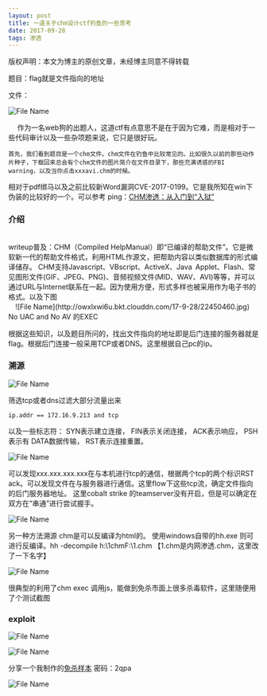 ```yaml
---
layout: post
title: 一道关于chm设计ctf钓鱼的一些思考
date: 2017-09-28 
tags: 渗透 
---
```


版权声明：本文为博主的原创文章，未经博主同意不得转载 

题目：flag就是文件指向的地址

文件：

![File Name](http://owxlxwi6u.bkt.clouddn.com/17-9-28/85355468.jpg)

　  作为一名web狗的出题人，这道ctf有点意思不是在于因为它难，而是相对于一些代码审计以及一些杂项题来说，它只是很好玩。

    首先，我们看到题目是一个chm文件。chm文件在钓鱼中比较常见的。比如很久以前的那些动作片种子，下载回来总会有个chm文件的图片简介在文件目录下，那些充满诱惑的FBI warning，以及当你点击xxxavi.chm的时候。

相对于pdf绑马以及之前比较新Word漏洞CVE-2017-0199。它是我所知在win下伪装的比较好的一个。可以参考 ping：[CHM渗透：从入门到“入狱”](http://www.freebuf.com/articles/system/119874.html)

### 介绍

<br/>
    writeup普及：CHM（Compiled HelpManual）即“已编译的帮助文件”。它是微软新一代的帮助文件格式，利用HTML作源文，把帮助内容以类似数据库的形式编译储存。
CHM支持Javascript、VBscript、ActiveX、Java Applet、Flash、常见图形文件(GIF、JPEG、PNG)、音频视频文件(MID、WAV、AVI)等等，并可以通过URL与Internet联系在一起。因为使用方便，形式多样也被采用作为电子书的格式。以及下图
<br/>
　![File Name](http://owxlxwi6u.bkt.clouddn.com/17-9-28/22450460.jpg) No UAC and No AV 的EXEC

  根据这些知识，以及题目所问的，找出文件指向的地址即是后门连接的服务器就是flag。根据后门连接一般采用TCP或者DNS。这里根据自己pc的ip。
### 溯源

![File Name](http://owxlxwi6u.bkt.clouddn.com/17-9-28/64025606.jpg) 




筛选tcp或者dns过滤大部分流量出来
``` 
ip.addr == 172.16.9.213 and tcp
``` 
以及一些标志符：
     SYN表示建立连接，
     FIN表示关闭连接，
     ACK表示响应，
     PSH表示有 DATA数据传输，
     RST表示连接重置。

![File Name](http://owxlxwi6u.bkt.clouddn.com/17-9-28/37955449.jpg)

可以发现xxx.xxx.xxx.xxx在与本机进行tcp的通信，根据两个tcp的两个标识RST ack。可以发现文件在与服务器进行通信。这里flow下这些tcp流，确定文件指向的后门服务器地址。
这里cobalt strike 的teamserver没有开启，但是可以确定在双方在“串通”进行尝试握手。


![File Name](http://owxlxwi6u.bkt.clouddn.com/17-9-28/27094723.jpg)


另一种方法溯源  chm是可以反编译为html的。 使用windows自带的hh.exe 则可进行反编译。hh -decompile h:\1chmF:\1.chm  【1.chm是内网渗透.chm，这里改了一下名字】

![File Name](http://owxlxwi6u.bkt.clouddn.com/17-9-28/1597512.jpg)


很典型的利用了chm exec 调用js，能做到免杀市面上很多杀毒软件，这里随便用了个测试截图

### exploit

![File Name](http://owxlxwi6u.bkt.clouddn.com/17-9-28/80960750.jpg)


![File Name](http://owxlxwi6u.bkt.clouddn.com/17-9-28/15747904.jpg)


分享一个我制作的[免杀样本](http://pan.baidu.com/s/1jH6mid4) 密码：2qpa

![File Name]()
